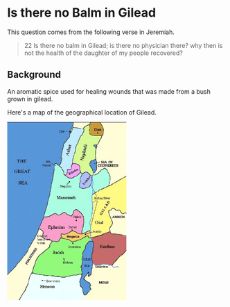 

# Is there no Balm in Gilead

This question comes from the following verse in Jeremiah.

> 22 Is there no balm in Gilead; is there no physician there? why then is not the health of the daughter of my people recovered?


## Background

An aromatic spice used for healing wounds that was made from a bush grown in gilead. 

Here's a map of the geographical location of Gilead.


<img src="../images/gilead_map.jpg" alt="Alt text" title="Olive Tree" style="display: inline-block; margin: 0 auto; max-width: 275px">